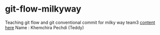 # git-flow-milkyway
Teaching git flow and git conventional commit for milky way team3
[content here](https://github.com/boytur/git-flow-milkyway/wiki)
Name : Khemchira Pechdi (Teddy)